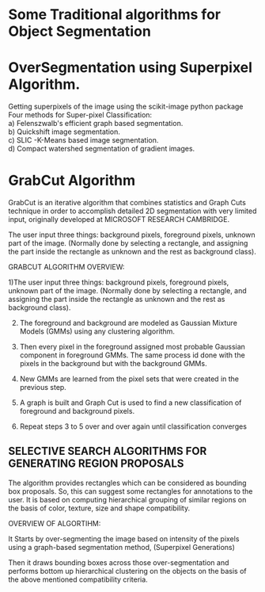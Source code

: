 # Some Traditional algorithms for Object Segmentation

# OverSegmentation using Superpixel Algorithm.  

Getting superpixels of the image using the scikit-image python package
Four methods for Super-pixel Classification:  
a) Felenszwalb's efficient graph based segmentation.         
b) Quickshift image segmentation.                            
c) SLIC -K-Means based image segmentation.                   
d) Compact watershed segmentation of gradient images.

# GrabCut Algorithm 

GrabCut is an iterative algorithm that combines statistics and Graph Cuts technique in order to accomplish detailed 
2D segmentation with very limited input, originally developed at MICROSOFT RESEARCH CAMBRIDGE.

The user input three things: background pixels, foreground pixels, unknown part of the image. (Normally done by selecting a rectangle, and assigning the part inside the rectangle as unknown and the rest as background class).

GRABCUT ALGORITHM OVERVIEW:

1)The user input three things: background pixels, foreground pixels, unknown part of the image. (Normally done by selecting a rectangle, and assigning the part inside the rectangle as unknown and the rest as background class).

2) The foreground and background are modeled as Gaussian Mixture Models (GMMs) using any clustering algorithm.

3) Then every pixel in the foreground assigned most probable Gaussian component in foreground GMMs. The same process id done with the pixels in the background but with the background GMMs.

4) New GMMs are learned from the pixel sets that were created in the previous step.

5) A graph is built and Graph Cut is used to find a new classification of foreground and background pixels.

6) Repeat steps 3 to 5 over and over again until classification converges 

## SELECTIVE SEARCH ALGORITHMS FOR GENERATING REGION PROPOSALS

The algorithm provides rectangles which can be considered as bounding box proposals. So, this can suggest some rectangles for annotations to the user. It is based on computing hierarchical grouping of similar regions on the basis of color, texture, size and shape compatibility.

OVERVIEW OF ALGORTIHM:

It Starts by over-segmenting the image based on intensity of the pixels using a graph-based segmentation method, (Superpixel Generations) 

Then it draws bounding boxes across those over-segmentation and performs bottom up hierarchical clustering on the objects on the basis of the above mentioned compatibility criteria.

